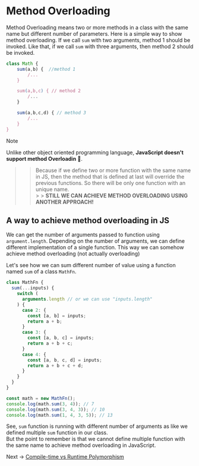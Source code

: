 # Method Overloading

Method Overloading means two or more methods in a class with the same name but different number of parameters.
Here is a simple way to show method overloading. If we call `sum` with two arguments, method 1 should be invoked. Like that, if we call `sum` with three arguments, then method 2 should be invoked.

```js
class Math {
    sum(a,b) {  //method 1
        /...
    }

    sum(a,b,c) { // method 2
        /...
    }

    sum(a,b,c,d) { // method 3
        /...
    }
}
```

> [!NOTE]
> Unlike other object oriented programming language, **JavaScript doesn't support method Overloadin** 🙂. <br/>

> > Because if we define two or more function with the same name in JS, then the method that is defined at last will override the previous functions. So there will be only one function with an unique name. <br/> > > **STILL WE CAN ACHIEVE METHOD OVERLOADING USING ANOTHER APPROACH!**

## A way to achieve method overloading in JS

We can get the number of arguments passed to function using `argument.length`.
Depending on the number of arguments, we can define different implementation of a single function. This way we can somehow achieve method overloading (not actually overloading)

Let's see how we can sum different number of value using a function named `sum` of a class `MathFn`.

```js
class MathFn {
  sum(...inputs) {
    switch (
      arguments.length // or we can use "inputs.length"
    ) {
      case 2: {
        const [a, b] = inputs;
        return a + b;
      }
      case 3: {
        const [a, b, c] = inputs;
        return a + b + c;
      }
      case 4: {
        const [a, b, c, d] = inputs;
        return a + b + c + d;
      }
    }
  }
}

const math = new MathFn();
console.log(math.sum(3, 4)); // 7
console.log(math.sum(3, 4, 3)); // 10
console.log(math.sum(1, 4, 3, 5)); // 13
```

See, `sum` function is running with different number of arguments as like we defined multiple `sum` function in our class. <br/>
But the point to remember is that we cannot define multiple function with the same name to achieve method overloading in JavaScript.

Next -> [Compile-time vs Runtime Polymorphism](/OOP%20Concepts/Polymorphism/compile_vs_runtime_polymorphism.md)
